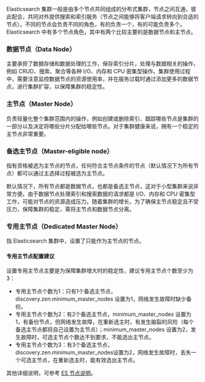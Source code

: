Elasticsearch 集群一般是由多个节点共同组成的分布式集群，节点之间互通，彼此配合，共同对外提供搜索和索引服务（节点之间能够将客户端请求转向到合适的节点）。不同的节点会负责不同的角色，有的负责一个，有的可能负责多个。Elasticsearch 中有多个节点角色，其中有两个比较主要的是数据节点和主节点。

### **数据节点（Data Node）**
主要承担了数据存储和数据处理的工作，保存索引分片，处理与数据相关的操作，例如 CRUD、搜索、聚合等各种 I/O、内存和 CPU 密集型操作。集群使用过程中，需要注意监控数据节点的资源使用率，并在服务过载时通过添加更多的数据节点，进行集群扩容，以保障集群的稳定性。

### **主节点（Master Node）**
负责轻量化整个集群范围内的操作，例如创建或删除索引、跟踪哪些节点是集群的一部分以及决定将哪些分片分配给哪些节点。对于集群健康来说，拥有一个稳定的主节点非常重要。

### **备选主节点（Master-eligible node）**
指有资格被选为主节点的节点，任何符合主节点条件的节点（默认情况下为所有节点）都可以通过主选择过程被选为主节点。

默认情况下，所有节点都是数据节点，也都是备选主节点，这对于小型集群来说非常方便。由于数据节点处理索引和搜索数据的请求都是 I/O、内存和 CPU 密集型工作，可能对节点的资源造成压力。随着集群的增长，为了确保主节点稳定且不受压力，保障集群的稳定，需将主节点和数据节点分离。

### **专用主节点（Dedicated Master Node）** 
指 Elasticsearch 集群中，设置了只能作为主节点的节点。

#### **专用主节点配置建议**
设置专用主节点主要是为保障集群增大时的稳定性，建议专用主节点个数至少为3：
- 专用主节点个数为1：只有1个备选主节点，discovery.zen.minimum_master_nodes 设置为1，网络发生故障时缺少备份。
- 专用主节点个数为2：有2个备选主节点，minimum_master_nodes 设置为1，有备份节点，但网络发生故障，在重新选主时，有发生脑裂的风险（每个备选主节点都将自己设置为主节点）；minimum_master_nodes 设置为2，发生故障时，可选主节点个数达不到要求，不能选出主节点。
- 专用主节点个数为3：有3个备选主节点，discovery.zen.minimum_master_nodes设置为2，网络发生故障时，丢失一个可选主节点，在重新选主时，能有效选出主节点。

其他详细说明，可参考 [ES 节点说明](https://www.elastic.co/guide/en/elasticsearch/reference/5.6/modules-node.html#master-node)。
